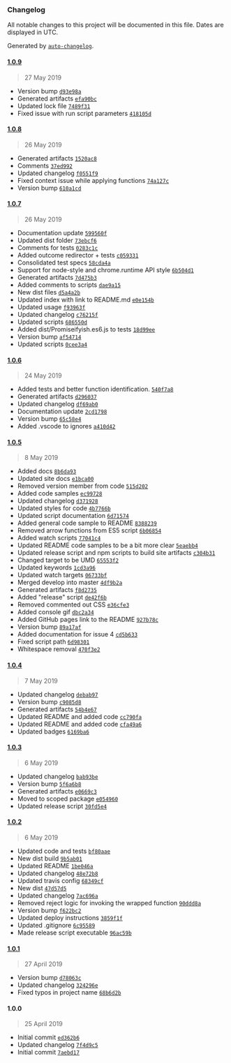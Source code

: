 ### Changelog

All notable changes to this project will be documented in this file. Dates are displayed in UTC.

Generated by [`auto-changelog`](https://github.com/CookPete/auto-changelog).

#### [1.0.9](https://github.com/hal313/promisifyish/compare/1.0.8...1.0.9)

> 27 May 2019

- Version bump [`d93e98a`](https://github.com/hal313/promisifyish/commit/d93e98a6e099ef93886d64591688e112c0b65a83)
- Generated artifacts [`efa90bc`](https://github.com/hal313/promisifyish/commit/efa90bc2d5939363e34a4ca34d858ccbf9353168)
- Updated lock file [`7489f31`](https://github.com/hal313/promisifyish/commit/7489f31562dd510e628793fe05be03ee4d2302a8)
- Fixed issue with run script parameters [`418105d`](https://github.com/hal313/promisifyish/commit/418105d849c753a60565137e079504574a9a0baa)

#### [1.0.8](https://github.com/hal313/promisifyish/compare/1.0.7...1.0.8)

> 26 May 2019

- Generated artifacts [`1520ac8`](https://github.com/hal313/promisifyish/commit/1520ac8e6d55fd17e476aa808d6ca94768c26b46)
- Comments [`37ed992`](https://github.com/hal313/promisifyish/commit/37ed9927c95a804ded4a421b87d0d376c6c7d185)
- Updated changelog [`f0551f9`](https://github.com/hal313/promisifyish/commit/f0551f9d2be49359e1e5f689d77c638b9d5dd803)
- Fixed context issue while applying functions [`74a127c`](https://github.com/hal313/promisifyish/commit/74a127c39417ee249bc66cd87d7440c15cc6a6cf)
- Version bump [`610a1cd`](https://github.com/hal313/promisifyish/commit/610a1cd76fab56006449c306e8b86f895083b68b)

#### [1.0.7](https://github.com/hal313/promisifyish/compare/1.0.6...1.0.7)

> 26 May 2019

- Documentation update [`599560f`](https://github.com/hal313/promisifyish/commit/599560fc62ecf524f08216f0179c76d8b823db37)
- Updated dist folder [`73ebcf6`](https://github.com/hal313/promisifyish/commit/73ebcf6a42914caaec8b947f8314a30713977ea8)
- Comments for tests [`0283c1c`](https://github.com/hal313/promisifyish/commit/0283c1ceb1156b84be2c0fd840f9fb8e4274c392)
- Added outcome redirector + tests [`c059331`](https://github.com/hal313/promisifyish/commit/c059331dea926471eb45cf6758a83203f059e508)
- Consolidated test specs [`58cda4a`](https://github.com/hal313/promisifyish/commit/58cda4a5942eae21c506a673efd0a1a9dd829e7f)
- Support for node-style and chrome.runtime API style [`6b504d1`](https://github.com/hal313/promisifyish/commit/6b504d186ebc2340e251da863b4e4c8f6c690d10)
- Generated artifacts [`7d475b3`](https://github.com/hal313/promisifyish/commit/7d475b32c01ce5023fddb7e4218e2edbf2e0f626)
- Added comments to scripts [`dae9a15`](https://github.com/hal313/promisifyish/commit/dae9a1517b0d444d720fdbc9728187da1ee4eb91)
- New dist files [`d5a4a2b`](https://github.com/hal313/promisifyish/commit/d5a4a2b45ca70731c0a69ad298558030c19d7b67)
- Updated index with link to README.md [`e0e154b`](https://github.com/hal313/promisifyish/commit/e0e154bc4a728795db42f3983122ac1c6c1d0665)
- Updated usage [`f93963f`](https://github.com/hal313/promisifyish/commit/f93963ff5b0a452d37a1a95d070a494d34fd36fb)
- Updated changelog [`c76215f`](https://github.com/hal313/promisifyish/commit/c76215ff1dd43ffa948757375e725c0f7b79ca1d)
- Updated scripts [`686550d`](https://github.com/hal313/promisifyish/commit/686550d62772890eac24c819b88c853b08d7b366)
- Added dist/Promiseifyish.es6.js to tests [`18d99ee`](https://github.com/hal313/promisifyish/commit/18d99eef3a2cfbd98a76edb6fe98d439abfd0f28)
- Version bump [`af54714`](https://github.com/hal313/promisifyish/commit/af547140de39c0730050dc0d7a8078f0803effb7)
- Updated scripts [`0cee3a4`](https://github.com/hal313/promisifyish/commit/0cee3a4ecbbba04a185452985c86646f4333762f)

#### [1.0.6](https://github.com/hal313/promisifyish/compare/1.0.5...1.0.6)

> 24 May 2019

- Added tests and better function identification. [`540f7a8`](https://github.com/hal313/promisifyish/commit/540f7a8339cbdd227609460d6d83750aade2b4b8)
- Generated artifacts [`d296037`](https://github.com/hal313/promisifyish/commit/d2960377c6e92c4b122a8a8c0a98fba56f035263)
- Updated changelog [`df69ab0`](https://github.com/hal313/promisifyish/commit/df69ab0647161d5b1b894ce91d923301bed0c9e7)
- Documentation update [`2cd1798`](https://github.com/hal313/promisifyish/commit/2cd17984399a2e1ebfb612eae169ca4adaa6178b)
- Version bump [`65c58e4`](https://github.com/hal313/promisifyish/commit/65c58e4b42dd6fdbf339d1dc1dc2e8ccbb654322)
- Added .vscode to ignores [`a410d42`](https://github.com/hal313/promisifyish/commit/a410d4252ef535750c91eebc288be6e03977d113)

#### [1.0.5](https://github.com/hal313/promisifyish/compare/1.0.4...1.0.5)

> 8 May 2019

- Added docs [`8b6da93`](https://github.com/hal313/promisifyish/commit/8b6da93d7d45ee418f886c9d0784cba1e663c163)
- Updated site docs [`e1bca00`](https://github.com/hal313/promisifyish/commit/e1bca008297a9316fd7f0a18f3353510cbf9e4ff)
- Removed version member from code [`515d202`](https://github.com/hal313/promisifyish/commit/515d20258e7cfb015258c2a28f16d2a3c62c4bd2)
- Added code samples [`ec99728`](https://github.com/hal313/promisifyish/commit/ec99728e09cada7b6db8dd8f10fbae9262fd8ddf)
- Updated changelog [`d371928`](https://github.com/hal313/promisifyish/commit/d371928dd20d1f44b12567aaadf0c1a9239ee823)
- Updated styles for code [`4b7766b`](https://github.com/hal313/promisifyish/commit/4b7766b19421355a3550e4a31c6510cc51cdec56)
- Updated script documentation [`6d71574`](https://github.com/hal313/promisifyish/commit/6d7157480295b4d5574ce99e1b5cd81938d3e236)
- Added general code sample to README [`8388239`](https://github.com/hal313/promisifyish/commit/83882393757d6bd61bf27bcc2f66bf743130fca9)
- Removed arrow functions from ES5 script [`6b06854`](https://github.com/hal313/promisifyish/commit/6b06854fc448e6289f27f01bc168981f2223a181)
- Added watch scripts [`77041c4`](https://github.com/hal313/promisifyish/commit/77041c4cac06d222843d07577b1833c84b0d7336)
- Updated README code samples to be a bit more clear [`5eaebb4`](https://github.com/hal313/promisifyish/commit/5eaebb4e63013616095c498539674be06bf66ebb)
- Updated release script and npm scripts to build site artifacts [`c304b31`](https://github.com/hal313/promisifyish/commit/c304b31f47101afb4af376b337d7107f6b267f9e)
- Changed target to be UMD [`65553f2`](https://github.com/hal313/promisifyish/commit/65553f23b072ed3b83a9d662ba2f0670aa7a0719)
- Updated keywords [`1cd3a96`](https://github.com/hal313/promisifyish/commit/1cd3a96d98e0f3315e7a7fb4da72258274283304)
- Updated watch targets [`06733bf`](https://github.com/hal313/promisifyish/commit/06733bfb112331dc14213e29b3687010417c9877)
- Merged develop into master [`4df9b2a`](https://github.com/hal313/promisifyish/commit/4df9b2a45a8987b19ce16bee360be8d5b5fdd8b0)
- Generated artifacts [`f8d2735`](https://github.com/hal313/promisifyish/commit/f8d2735e278c836df6204333fa07f5284e0a25c2)
- Added "release" script [`de42f6b`](https://github.com/hal313/promisifyish/commit/de42f6b3dd49dd1ce22e63898189c8a76264a25a)
- Removed commented out CSS [`e36cfe3`](https://github.com/hal313/promisifyish/commit/e36cfe30ff9ab45779673f7f7ada86e65aa3ee5e)
- Added console gif [`dbc2a34`](https://github.com/hal313/promisifyish/commit/dbc2a3440feb28d1ea29853194954373cdf72eba)
- Added GitHub pages link to the README [`927b78c`](https://github.com/hal313/promisifyish/commit/927b78c6b7362283754b694c964b7ecf21b9735b)
- Version bump [`89a17af`](https://github.com/hal313/promisifyish/commit/89a17af55e4c88d51c55a0da753f7fefd56cf8db)
- Added documentation for issue 4 [`cd5b633`](https://github.com/hal313/promisifyish/commit/cd5b633783b510318720b3f8349900d6475c6471)
- Fixed script path [`6d98301`](https://github.com/hal313/promisifyish/commit/6d98301f3dcd23ffb1955cd7a3122978d8425fac)
- Whitespace removal [`470f3e2`](https://github.com/hal313/promisifyish/commit/470f3e2bda3b1dcb28087fb0bc5be08699ccb63e)

#### [1.0.4](https://github.com/hal313/promisifyish/compare/1.0.3...1.0.4)

> 7 May 2019

- Updated changelog [`debab97`](https://github.com/hal313/promisifyish/commit/debab97e4ac43a659f5ff40fb810e4dc35d950b1)
- Version bump [`c9085d8`](https://github.com/hal313/promisifyish/commit/c9085d860b13b93e391b98fc2c08cd69de422dac)
- Generated artifacts [`54b4e67`](https://github.com/hal313/promisifyish/commit/54b4e673dabfede844d544d739dc44c78839f18f)
- Updated README and added code [`cc790fa`](https://github.com/hal313/promisifyish/commit/cc790fab1880d1142a631cee0211e109a5683124)
- Updated README and added code [`cfa49a6`](https://github.com/hal313/promisifyish/commit/cfa49a69760892b46f8da97f177fae68cae49d1e)
- Updated badges [`6169ba6`](https://github.com/hal313/promisifyish/commit/6169ba6cfc850375384342c7773769a4bd488033)

#### [1.0.3](https://github.com/hal313/promisifyish/compare/1.0.2...1.0.3)

> 6 May 2019

- Updated changelog [`bab93be`](https://github.com/hal313/promisifyish/commit/bab93be58da295f3529ee67f43283afd514d1334)
- Version bump [`5f6a6b8`](https://github.com/hal313/promisifyish/commit/5f6a6b8b1d2029b4277ee9a93e21f4e00fb1352d)
- Generated artifacts [`e0669c3`](https://github.com/hal313/promisifyish/commit/e0669c326f7115817d2c06244677ecaa4034c2f7)
- Moved to scoped package [`e054960`](https://github.com/hal313/promisifyish/commit/e0549602e6ed7a389f6dde27faa75f1e3864a816)
- Updated release script [`30fd5e4`](https://github.com/hal313/promisifyish/commit/30fd5e40c6c2b74602ec5009aa8a0f287e5d1656)

#### [1.0.2](https://github.com/hal313/promisifyish/compare/1.0.1...1.0.2)

> 6 May 2019

- Updated code and tests [`bf80aae`](https://github.com/hal313/promisifyish/commit/bf80aaec73cdcd0dfcc9458f360ee346f0fe5125)
- New dist build [`9b5ab01`](https://github.com/hal313/promisifyish/commit/9b5ab01c118157ea9cc068a850dc93767ebfa4ae)
- Updated README [`1be046a`](https://github.com/hal313/promisifyish/commit/1be046ab76721b84f71df39579aae1d64ddaaaa4)
- Updated changelog [`48e72b8`](https://github.com/hal313/promisifyish/commit/48e72b809437d741eca23654019d286bf13b1d7b)
- Updated travis config [`68349cf`](https://github.com/hal313/promisifyish/commit/68349cf2a561a039c8744eaeb478053f264cb223)
- New dist [`47d57d5`](https://github.com/hal313/promisifyish/commit/47d57d54096288d3150c04d27d8a794f5e0218fc)
- Updated changelog [`7ac696a`](https://github.com/hal313/promisifyish/commit/7ac696a535543ac3b4ed1f72ba0b26c1ded51360)
- Removed reject logic for invoking the wrapped function [`90ddd8a`](https://github.com/hal313/promisifyish/commit/90ddd8af7420ee0911ce0fb75f6e47f83bdb2603)
- Version bump [`f622bc2`](https://github.com/hal313/promisifyish/commit/f622bc2569788f49f5a5aad12fa34f90975f4226)
- Updated deploy instructions [`3859f1f`](https://github.com/hal313/promisifyish/commit/3859f1f973867168b8698cbf2221f7239ff5853a)
- Updated .gitignore [`6c95589`](https://github.com/hal313/promisifyish/commit/6c955898293d1bb14f7972c0076efff54ce03d96)
- Made release script executable [`96ac59b`](https://github.com/hal313/promisifyish/commit/96ac59b80f0399bae42e4d02c97f25204f320e63)

#### [1.0.1](https://github.com/hal313/promisifyish/compare/1.0.0...1.0.1)

> 27 April 2019

- Version bump [`d78063c`](https://github.com/hal313/promisifyish/commit/d78063cd821fc4cb28ae1a3d37e429e7899d5b7b)
- Updated changelog [`324296e`](https://github.com/hal313/promisifyish/commit/324296e7da4f5d52230b3b7b02a696aa2840f813)
- Fixed typos in project name [`68b6d2b`](https://github.com/hal313/promisifyish/commit/68b6d2b63621f9f9efbf0c55b2b6e9045ae044ee)

#### 1.0.0

> 25 April 2019

- Initial commit [`ed362b6`](https://github.com/hal313/promisifyish/commit/ed362b624dad0d04a4a3cbb5e0923cf7a7182df5)
- Updated changelog [`7f4d9c5`](https://github.com/hal313/promisifyish/commit/7f4d9c53c404f41b0d4bca9143ba202d0cec8cbe)
- Initial commit [`7aebd17`](https://github.com/hal313/promisifyish/commit/7aebd17733da14d94d8e2d012d4d980823827f2f)
